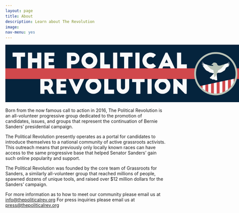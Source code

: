 ```yaml
---
layout: page
title: About
description: Learn about The Revolution
image: 
nav-menu: yes
---
```


<img src="assets/images/Bumper.png" style="max-width: 750px;">

Born from the now famous call to action in 2016, The Political Revolution is an all-volunteer progressive group dedicated to the promotion of candidates, issues, and groups that represent the continuation of Bernie Sanders’ presidential campaign.

The Political Revolution presently operates as a portal for candidates to introduce themselves to a national community of active grassroots activists. This outreach means that previously only locally known races can have access to the same progressive base that helped Senator Sanders’ gain such online popularity and support.

The Political Revolution was founded by the core team of Grassroots for Sanders, a similarly all-volunteer group that reached millions of people, spawned dozens of unique tools, and raised over $12 million dollars for the Sanders’ campaign.

For more information as to how to meet our community please email us at info@thepoliticalrev.org
For press inquiries please email us at press@thepoliticalrev.org